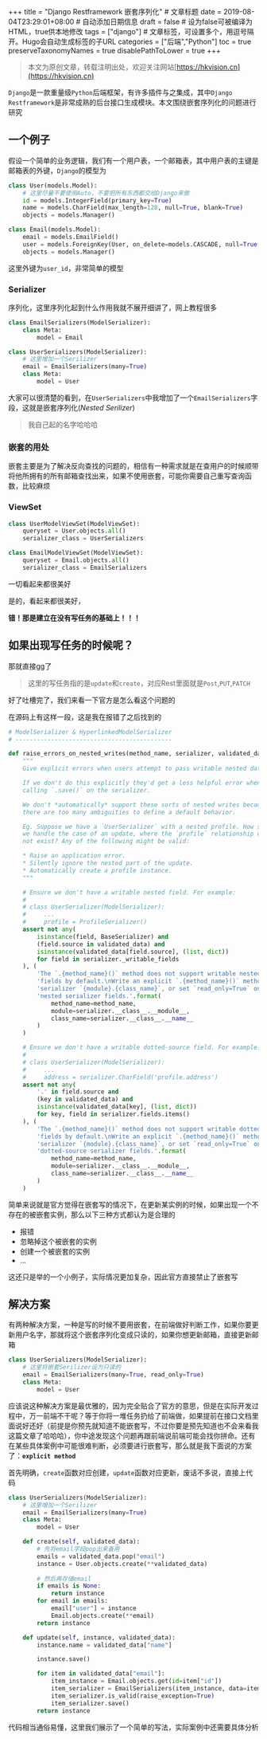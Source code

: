 +++
title = "Django Restframework 嵌套序列化"  # 文章标题
date = 2019-08-04T23:29:01+08:00  # 自动添加日期信息
draft = false  # 设为false可被编译为HTML，true供本地修改
tags = ["django"]  # 文章标签，可设置多个，用逗号隔开。Hugo会自动生成标签的子URL
categories = ["后端","Python"]
toc = true
preserveTaxonomyNames = true
disablePathToLower = true
+++

> 本文为原创文章，转载注明出处，欢迎关注网站[https://hkvision.cn](https://hkvision.cn)

`Django`是一款重量级`Python`后端框架，有许多插件与之集成，其中`Django Restframework`是非常成熟的后台接口生成模块。本文围绕嵌套序列化的问题进行研究

## 一个例子
假设一个简单的业务逻辑，我们有一个用户表，一个邮箱表，其中用户表的主键是邮箱表的外键，`Django`的模型为
``` python
class User(models.Model):
    # 这里尽量不要使用Auto，不要把所有东西都交给Django来做
    id = models.IntegerField(primary_key=True)
    name = models.CharField(max_length=128, null=True, blank=True)
    objects = models.Manager()

class Email(models.Model):
    email = models.EmailField()
    user = models.ForeignKey(User, on_delete=models.CASCADE, null=True, blank=True)
    objects = models.Manager()
```
这里外键为`user_id`，非常简单的模型

### Serializer
序列化，这里序列化起到什么作用我就不展开细讲了，网上教程很多
``` python
class EmailSerializers(ModelSerializer):
    class Meta:
        model = Email

class UserSerializers(ModelSerializer):
    # 这里增加一个Serilizer
    email = EmailSerializers(many=True)
    class Meta:
        model = User
```
大家可以很清楚的看到，在`UserSerializers`中我增加了一个`EmailSerializers`字段，这就是嵌套序列化(*Nested Serilizer*)

> 我自己起的名字哈哈哈

### 嵌套的用处
嵌套主要是为了解决反向查找的问题的，相信有一种需求就是在查用户的时候顺带将他所拥有的所有邮箱查找出来，如果不使用嵌套，可能你需要自己重写查询函数，比较麻烦

### ViewSet
``` python
class UserModelViewSet(ModelViewSet):
    queryset = User.objects.all()
    serializer_class = UserSerializers

class EmailModelViewSet(ModelViewSet):
    queryset = Email.objects.all()
    serializer_class = EmailSerializers
```
一切看起来都很美好

是的，看起来都很美好，

**错！那是建立在没有写任务的基础上！！！**

## 如果出现写任务的时候呢？
那就直接gg了

> 这里的写任务指的是`update`和`create`，对应Rest里面就是`Post`,`PUT`,`PATCH`

好了吐槽完了，我们来看一下官方是怎么看这个问题的

在源码上有这样一段，这是我在报错了之后找到的

``` python
# ModelSerializer & HyperlinkedModelSerializer
# --------------------------------------------

def raise_errors_on_nested_writes(method_name, serializer, validated_data):
    """
    Give explicit errors when users attempt to pass writable nested data.

    If we don't do this explicitly they'd get a less helpful error when
    calling `.save()` on the serializer.

    We don't *automatically* support these sorts of nested writes because
    there are too many ambiguities to define a default behavior.

    Eg. Suppose we have a `UserSerializer` with a nested profile. How should
    we handle the case of an update, where the `profile` relationship does
    not exist? Any of the following might be valid:

    * Raise an application error.
    * Silently ignore the nested part of the update.
    * Automatically create a profile instance.
    """

    # Ensure we don't have a writable nested field. For example:
    #
    # class UserSerializer(ModelSerializer):
    #     ...
    #     profile = ProfileSerializer()
    assert not any(
        isinstance(field, BaseSerializer) and
        (field.source in validated_data) and
        isinstance(validated_data[field.source], (list, dict))
        for field in serializer._writable_fields
    ), (
        'The `.{method_name}()` method does not support writable nested '
        'fields by default.\nWrite an explicit `.{method_name}()` method for '
        'serializer `{module}.{class_name}`, or set `read_only=True` on '
        'nested serializer fields.'.format(
            method_name=method_name,
            module=serializer.__class__.__module__,
            class_name=serializer.__class__.__name__
        )
    )

    # Ensure we don't have a writable dotted-source field. For example:
    #
    # class UserSerializer(ModelSerializer):
    #     ...
    #     address = serializer.CharField('profile.address')
    assert not any(
        '.' in field.source and
        (key in validated_data) and
        isinstance(validated_data[key], (list, dict))
        for key, field in serializer.fields.items()
    ), (
        'The `.{method_name}()` method does not support writable dotted-source '
        'fields by default.\nWrite an explicit `.{method_name}()` method for '
        'serializer `{module}.{class_name}`, or set `read_only=True` on '
        'dotted-source serializer fields.'.format(
            method_name=method_name,
            module=serializer.__class__.__module__,
            class_name=serializer.__class__.__name__
        )
    )
```
简单来说就是官方觉得在嵌套写的情况下，在更新某实例的时候，如果出现一个不存在的被嵌套实例，那么以下三种方式都认为是合理的

- 报错
- 忽略掉这个被嵌套的实例
- 创建一个被嵌套的实例
- ...

这还只是举的一个小例子，实际情况更加复杂，因此官方直接禁止了嵌套写

## 解决方案
有两种解决方案，一种是写的时候不要用嵌套，在前端做好判断工作，如果你要更新用户名字，那就将这个嵌套序列化变成只读的，如果你想更新邮箱，直接更新邮箱
``` python
class UserSerializers(ModelSerializer):
    # 这里将嵌套Serilizer设为只读的
    email = EmailSerializers(many=True, read_only=True)
    class Meta:
        model = User
```
应该说这种解决方案是最优雅的，因为完全贴合了官方的意思，但是在实际开发过程中，万一前端不干呢？等于你将一堆任务扔给了前端做，如果提前在接口文档里面说好还好（前提是你预先就知道不能嵌套写，不过你要是预先知道也不会来看我这篇文章了哈哈哈），你中途发现这个问题再跟前端说前端可能会找你拼命。还有在某些具体案例中可能很难判断，必须要进行嵌套写，那么就是我下面说的方案了：**`explicit method`**

首先明确，`create`函数对应创建，`update`函数对应更新，废话不多说，直接上代码
``` python
class UserSerializers(ModelSerializer):
    # 这里增加一个Serilizer
    email = EmailSerializers(many=True)
    class Meta:
        model = User

    def create(self, validated_data):
        # 先将email字段pop出来备用
        emails = validated_data.pop("email")
        instance = User.objects.create(**validated_data)
        
        # 然后再存储email
        if emails is None:
            return instance
        for email in emails:
            email["user"] = instance
            Email.objects.create(**email)
        return instance

    def update(self, instance, validated_data):
        instance.name = validated_data["name"]

        instance.save()

        for item in validated_data["email"]:
            item_instance = Email.objects.get(id=item["id"])
            item_serializer = EmailSerializers(item_instance, data=item, partial=True)
            item_serializer.is_valid(raise_exception=True)
            item_serializer.save()
        return instance
```
代码相当通俗易懂，这里我们展示了一个简单的写法，实际案例中还需要具体分析